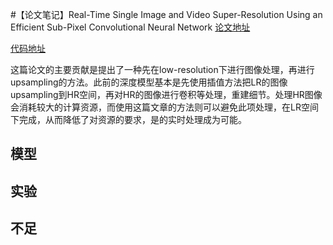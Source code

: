 #【论文笔记】Real-Time Single Image and Video Super-Resolution Using an Efficient Sub-Pixel Convolutional Neural Network
[论文地址](https://www.cv-foundation.org/openaccess/content_cvpr_2016/papers/Shi_Real-Time_Single_Image_CVPR_2016_paper.pdf)

[代码地址](https://github.com/atriumlts/subpixel)

这篇论文的主要贡献是提出了一种先在low-resolution下进行图像处理，再进行upsampling的方法。此前的深度模型基本是先使用插值方法把LR的图像upsampling到HR空间，再对HR的图像进行卷积等处理，重建细节。处理HR图像会消耗较大的计算资源，而使用这篇文章的方法则可以避免此项处理，在LR空间下完成，从而降低了对资源的要求，是的实时处理成为可能。
## 模型

## 实验
## 不足

